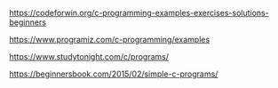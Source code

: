 https://codeforwin.org/c-programming-examples-exercises-solutions-beginners

https://www.programiz.com/c-programming/examples

https://www.studytonight.com/c/programs/

https://beginnersbook.com/2015/02/simple-c-programs/

